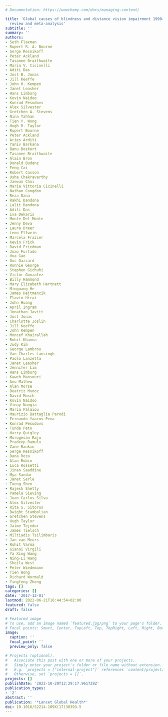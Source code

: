 ```yaml
---
# Documentation: https://wowchemy.com/docs/managing-content/

title: 'Global causes of blindness and distance vision impairment 1990–2020: a systematic
  review and meta-analysis'
subtitle: ''
summary: ''
authors:
- Seth Flaxman
- Rupert R. A. Bourne
- Serge Resnikoff
- Peter Ackland
- Tasanee Braithwaite
- Maria V. Cicinelli
- Aditi Das
- Jost B. Jonas
- Jill Keeffe
- John H. Kempen
- Janet Leasher
- Hans Limburg
- Kovin Naidoo
- Konrad Pesudovs
- Alex Silvester
- Gretchen A. Stevens
- Nina Tahhan
- Tien Y. Wong
- Hugh R. Taylor
- Rupert Bourne
- Peter Ackland
- Aries Arditi
- Yaniv Barkana
- Banu Bozkurt
- Tasanee Braithwaite
- Alain Bron
- Donald Budenz
- Feng Cai
- Robert Casson
- Usha Chakravarthy
- Jaewan Choi
- Maria Vittoria Cicinelli
- Nathan Congdon
- Reza Dana
- Rakhi Dandona
- Lalit Dandona
- Aditi Das
- Iva Dekaris
- Monte Del Monte
- Jenny Deva
- Laura Dreer
- Leon Ellwein
- Marcela Frazier
- Kevin Frick
- David Friedman
- Joao Furtado
- Hua Gao
- Gus Gazzard
- Ronnie George
- Stephen Gichuhi
- Victor Gonzalez
- Billy Hammond
- Mary Elizabeth Hartnett
- Minguang He
- James Hejtmancik
- Flavio Hirai
- John Huang
- April Ingram
- Jonathan Javitt
- Jost Jonas
- Charlotte Joslin
- Jill Keeffe
- John Kempen
- Moncef Khairallah
- Rohit Khanna
- Judy Kim
- George Lambrou
- Van Charles Lansingh
- Paolo Lanzetta
- Janet Leasher
- Jennifer Lim
- Hans Limburg
- Kaweh Mansouri
- Anu Mathew
- Alan Morse
- Beatriz Munoz
- David Musch
- Kovin Naidoo
- Vinay Nangia
- Maria Palaiou
- Maurizio Battaglia Parodi
- Fernando Yaacov Pena
- Konrad Pesudovs
- Tunde Peto
- Harry Quigley
- Murugesan Raju
- Pradeep Ramulu
- Zane Rankin
- Serge Resnikoff
- Dana Reza
- Alan Robin
- Luca Rossetti
- Jinan Saaddine
- Mya Sandar
- Janet Serle
- Tueng Shen
- Rajesh Shetty
- Pamela Sieving
- Juan Carlos Silva
- Alex Silvester
- Rita S. Sitorus
- Dwight Stambolian
- Gretchen Stevens
- Hugh Taylor
- Jaime Tejedor
- James Tielsch
- Miltiadis Tsilimbaris
- Jan van Meurs
- Rohit Varma
- Gianni Virgili
- Ya Xing Wang
- Ning-Li Wang
- Sheila West
- Peter Wiedemann
- Tien Wong
- Richard Wormald
- Yingfeng Zheng
tags: []
categories: []
date: '2017-12-01'
lastmod: 2022-06-21T16:44:54+02:00
featured: false
draft: false

# Featured image
# To use, add an image named `featured.jpg/png` to your page's folder.
# Focal points: Smart, Center, TopLeft, Top, TopRight, Left, Right, BottomLeft, Bottom, BottomRight.
image:
  caption: ''
  focal_point: ''
  preview_only: false

# Projects (optional).
#   Associate this post with one or more of your projects.
#   Simply enter your project's folder or file name without extension.
#   E.g. `projects = ["internal-project"]` references `content/project/deep-learning/index.md`.
#   Otherwise, set `projects = []`.
projects: []
publishDate: '2022-10-20T12:29:17.961728Z'
publication_types:
- '2'
abstract: ''
publication: '*Lancet Global Health*'
doi: 10.1016/S2214-109X(17)30393-5
---
```


